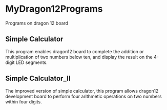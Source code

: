 # MyDragon12Programs
Programs on dragon 12 board
## Simple Calculator
This program enables dragon12 board to complete the addition or multiplication of two numbers below ten, and display the result on the 4-digit LED segments. 
## Simple Calculator_II
The improved version of simple calculator, this program allows dragon12 development board to perform four arithmetic operations on two numbers within four digits. 
